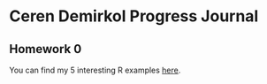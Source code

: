 # Ceren Demirkol Progress Journal
## Homework 0 
You can find my 5 interesting R examples [here](files/example_homework_0.html).
